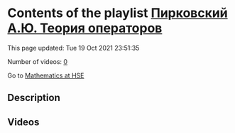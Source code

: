 # Contents of the playlist [Пирковский А.Ю. Теория операторов](https://www.youtube.com/playlist?list=PLq3E5oubNNoAsDWD7ZxG76Dc8O_7CZmgC)

This page updated: Tue 19 Oct 2021 23:51:35

Number of videos: [0](#videos)

Go to [Mathematics at HSE](../README.md)

## Description



## Videos

